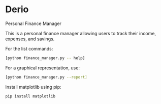# Derio
Personal Finance Manager

This is a personal finance manager allowing users to track their income, expenses, and savings.


For the list commands: 
```bash
[python finance_manager.py -- help]
```
For a graphical representation, use:
```bash
[python finance_manager.py --report]
```
Install matplotlib using pip:
```bash
pip install matplotlib
```
